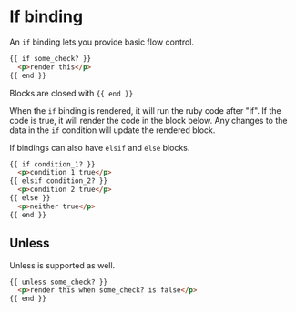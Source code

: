 # If binding

An ```if``` binding lets you provide basic flow control.

```html
{{ if some_check? }}
  <p>render this</p>
{{ end }}
```

Blocks are closed with ```{{ end }}```

When the ```if``` binding is rendered, it will run the ruby code after "if".  If the code is true, it will render the code in the block below.  Any changes to the data in the ```if``` condition will update the rendered block.

If bindings can also have ```elsif``` and ```else``` blocks.

```html
{{ if condition_1? }}
  <p>condition 1 true</p>
{{ elsif condition_2? }}
  <p>condition 2 true</p>
{{ else }}
  <p>neither true</p>
{{ end }}
```

## Unless

Unless is supported as well.

```html
{{ unless some_check? }}
  <p>render this when some_check? is false</p>
{{ end }}
```
